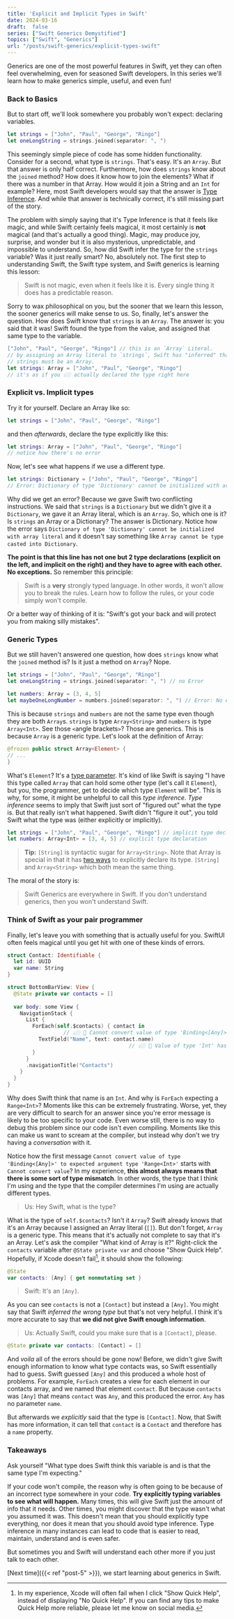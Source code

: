 ```yaml
---
title: 'Explicit and Implicit Types in Swift'
date: 2024-03-16
draft:  false
series: ["Swift Generics Demystified"]
topics: ["Swift", "Generics"]
url: "/posts/swift-generics/explicit-types-swift"
---
```

Generics are one of the most powerful features in Swift, yet they can often feel overwhelming, even for seasoned Swift developers. In this series we'll learn how to make generics simple, useful, and even fun!
### Back to Basics
But to start off, we'll look somewhere you probably won't expect: declaring variables. 
```swift
let strings = ["John", "Paul", "George", "Ringo"]
let oneLongString = strings.joined(separator: ", ") 
```
This seemingly simple piece of code has some hidden functionality. Consider for a second, what type is `strings`. That's easy. It's an `Array`. But that answer is only half correct. Furthermore, how does `strings` know about the `joined` method? How does it know how to join the elements? What if there was a number in that Array. How would it join a String and an `Int` for example? Here, most Swift developers would say that the answer is [Type Inference](https://docs.swift.org/swift-book/documentation/the-swift-programming-language/types/#Type-Inference). And while that answer is technically correct, it's still missing part of the story. 

The problem with simply saying that it's Type Inference is that it feels like magic, and while Swift certainly feels magical, it most certainly is **not** magical (and that's actually a good thing). Magic, may produce joy, surprise, and wonder but it is also mysterious, unpredictable, and impossible to understand. So, how did Swift infer the type for the `strings` variable? Was it just really smart? No, absolutely not. The first step to understanding Swift, the Swift type system, and Swift generics is learning this lesson: 

> Swift is not magic, even when it feels like it is. Every single thing it does has a predictable reason. 

Sorry to wax philosophical on you, but the sooner that we learn this lesson, the sooner generics will make sense to us. So, finally, let's answer the question. How does Swift know that `strings` is an `Array`. The answer is: you said that it was! Swift found the type from the value, and assigned that same type to the variable. 

```swift
["John", "Paul", "George", "Ringo"] // this is an `Array` Literal. 
// by assigning an Array literal to `strings`, Swift has "inferred" that 
// strings must be an Array. 
let strings: Array = ["John", "Paul", "George", "Ringo"]
// it's as if you 👆🏼 actually declared the type right here
```

### Explicit vs. Implicit types

Try it for yourself. Declare an Array like so: 
```swift
let strings = ["John", "Paul", "George", "Ringo"]
```
and then *afterwards*, declare the type explicitly like this: 
```swift
let strings: Array = ["John", "Paul", "George", "Ringo"] 
// notice how there's no error
```
Now, let's see what happens if we use a different type. 
```swift
let strings: Dictionary = ["John", "Paul", "George", "Ringo"] 
// Error: Dictionary of type 'Dictionary' cannot be initialized with array literal
```
Why did we get an error? Because we gave Swift two conflicting instructions. We said that `strings` is a `Dictionary` but we didn't give it a `Dictionary`, we gave it an Array literal, which is an `Array`. So, which one is it? Is `strings` an Array or a Dictionary? The answer is Dictionary. Notice how the error says `Dictionary of type 'Dictionary' cannot be initialized with array literal` and it doesn't say something like `Array cannot be type casted into Dictionary`. 

**The point is that this line has not one but 2 type declarations (explicit on the left, and implicit on the right) and they have to agree with each other. No exceptions.** So remember this principle: 

>Swift is a **very** strongly typed language. In other words, it won't allow you to break the rules. Learn how to follow the rules, or your code simply won't compile. 

Or a better way of thinking of it is: "Swift's got your back and will protect you from making silly mistakes".
### Generic Types
But we still haven't answered one question, how does `strings` know what the `joined` method is? Is it just a method on `Array`? Nope. 
```swift
let strings = ["John", "Paul", "George", "Ringo"]
let oneLongString = strings.joined(separator: ", ") // no Error

let numbers: Array = [3, 4, 5]
let maybeOneLongNumber = numbers.joined(separator: ", ") // Error: No exact matches in call to instance method 'joined'
```
This is because `strings` and `numbers` are not the same type even though they are both `Array`s. `strings` is type `Array<String>` and `numbers` is type `Array<Int>`. See those `<`angle brackets`>`? Those are generics. This is because `Array` is a generic type. Let's look at the definition of Array: 
```swift
@frozen public struct Array<Element> {
// ...
}
```
What's `Element`? It's a [type parameter](https://docs.swift.org/swift-book/documentation/the-swift-programming-language/genericparametersandarguments/). It's kind of like Swift is saying "I have this type called `Array` that can hold some other type (let's call it `Element`), but you, the programmer, get to decide which type `Element` will be". This is why, for some, it might be unhelpful to call this *type inference*. *Type inference* seems to imply that Swift just sort of "figured out" what the type is. But that really isn't what happened. Swift didn't "figure it out", you told Swift what the type was (either explicitly or implicitly). 

```swift
let strings = ["John", "Paul", "George", "Ringo"] // implicit type declaration of Array<String>
let numbers: Array<Int> = [3, 4, 5] // explicit type declaration
```


> **Tip:** `[String]` is syntactic sugar for `Array<String>`.
> Note that Array is special in that it has [two ways](https://docs.swift.org/swift-book/documentation/the-swift-programming-language/types#Array-Type) to explicitly declare its type. `[String]` and `Array<String>` which both mean the same thing. 


The moral of the story is: 

>Swift Generics are everywhere in Swift. If you don't understand generics, then you won't understand Swift. 

### Think of Swift as your pair programmer

Finally, let's leave you with something that is actually useful for you. SwiftUI often feels magical until you get hit with one of these kinds of errors. 

```swift
struct Contact: Identifiable {
  let id: UUID
  var name: String
}

struct BottomBarView: View {
  @State private var contacts = []
  
  var body: some View {
    NavigationStack {
      List {
        ForEach(self.$contacts) { contact in 
		          // 👆🏼 🛑 Cannot convert value of type 'Binding<[Any]>' to expected argument type 'Range<Int>'        
          TextField("Name", text: contact.name) 
									   // 👆🏼 🛑 Value of type 'Int' has no member 'name'          
        }
      }
      .navigationTitle("Contacts")
    }
  }
}
```

Why does Swift think that name is an `Int`. And why is `ForEach` expecting a `Range<Int>`? Moments like this can be extremely frustrating. Worse, yet, they are very difficult to search for an answer since you're error message is likely to be too specific to your code. Even worse still, there is no way to debug this problem since our code isn't even compiling. Moments like this can make us want to scream at the compiler, but instead why don't we try having a *conversation* with it. 

Notice how the first message `Cannot convert value of type 'Binding<[Any]>' to expected argument type 'Range<Int>'` starts with `Cannot convert value`? In my experience, **this almost always means that there is some sort of type mismatch**. In other words, the type that I think I'm using and the type that the compiler determines I'm using are actually different types. 

>Us: Hey Swift, what is the type?

What is the type of `self.$contacts`? Isn't it `Array`? Swift already knows that it's an Array because I assigned an Array literal (`[]`). But don't forget, `Array` is a generic type. This means that it's actually not complete to say that it's an Array. Let's ask the compiler "What kind of Array is it?" Right-click the `contacts` variable after `@State private var` and choose "Show Quick Help".  Hopefully, if Xcode doesn't fail[^1], it should show the following: 

```swift
@State
var contacts: [Any] { get nonmutating set }
```

[^1]: In my experience, Xcode will often fail when I click "Show Quick Help", instead of displaying "No Quick Help". If you can find any tips to make Quick Help more reliable, please let me know on social media. 

>Swift: It's an `[Any]`.

As you can see `contacts` is not a `[Contact]` but instead a `[Any]`. You might say that Swift *inferred the wrong type* but that's not very helpful. I think it's more accurate to say that **we did not give Swift enough information**.

>Us: Actually Swift, could you make sure that is a `[Contact]`, please.

```swift
@State private var contacts: [Contact] = []
```

And *voila* all of the errors should be gone now! Before, we didn't give Swift enough information to know what type contacts was, so Swift essentially had to guess. Swift guessed `[Any]` and this produced a whole host of problems. For example, `ForEach` creates a view for each element in our contacts array, and we named that element `contact`. But because `contacts` was `[Any]` that means `contact` was `Any`, and this produced the error. `Any` has no parameter `name`. 

But afterwards we *explicitly* said that the type is `[Contact]`. Now, that Swift has more information, it can tell that `contact` is a `Contact` and therefore has a `name` property. 
### Takeaways
Ask yourself "What type does Swift think this variable is and is that the same type I'm expecting."

If your code won't compile, the reason why is often going to be because of an incorrect type somewhere in your code. **Try explicitly typing variables to see what will happen.** Many times, this will give Swift just the amount of info that it needs. Other times, you might discover that the type wasn't what you assumed it was. This doesn't mean that you should explicitly type everything, nor does it mean that you should avoid type inference. Type inference in many instances can lead to code that is easier to read, maintain, understand and is even safer. 

But sometimes you and Swift will understand each other more if you just talk to each other. 

[Next time]({{< ref "post-5" >}}), we start learning about generics in Swift. 